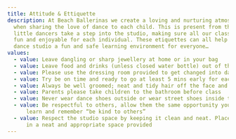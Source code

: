 ```yaml
---
title: Attitude & Ettiquette
description: At Beach Ballerinas we create a loving and nurturing atmosphere
  when sharing the love of dance to each child. This is present from the moment
  little dancers take a step into the studio, making sure all our classes and
  fun and enjoyable for each individual. These etiquettes can all help make the
  dance studio a fun and safe learning environment for everyone…
values:
  - value: Leave dangling or sharp jewellery at home or in your bag
  - value: Leave food and drinks (unless closed water bottle) out of the dance studio
  - value: Please use the dressing room provided to get changed into dance clothes
  - value: Try be on time and ready to go at least 5 mins early for each lesson.
  - value: Always be well groomed; neat and tidy hair off the face and clean uniform
  - value: Parents please take children to the bathroom before class
  - value: Never wear dance shoes outside or wear street shoes inside the studio
  - value: Be respectful to others, allow them the same opportunity you have to
      learn and remember “be kind to others”
  - value: Respect the studio space by keeping it clean and neat. Place your things
      in a neat and appropriate space provided
---
```

